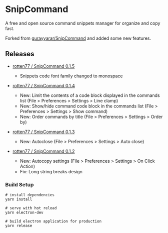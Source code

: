 # SnipCommand

A free and open source command snippets manager for organize and copy fast.

Forked from [gurayyarar/SnipCommand](https://github.com/gurayyarar/SnipCommand) and added some new features.


## Releases

* [rotten77 / SnipCommand 0.1.5](https://github.com/rotten77/SnipCommand/releases/tag/v0.1.5)
  * Snippets code font family changed to monospace

* [rotten77 / SnipCommand 0.1.4](https://github.com/rotten77/SnipCommand/releases/tag/v0.1.4)
  * New: Limit the contents of a code block displayed in the commands list (File > Preferences > Settings > Line clamp)
  * New: Show/hide command code block in the commands list (File > Preferences > Settings > Show command)
  * New: Order commands by title (File > Preferences > Settings > Order by)

* [rotten77 / SnipCommand 0.1.3](https://github.com/rotten77/SnipCommand/releases/tag/v0.1.3)
  * New: Autoclose (File > Preferences > Settings > Auto close)

* [rotten77 / SnipCommand 0.1.2](https://github.com/rotten77/SnipCommand/releases/tag/v0.1.2)
  * New: Autocopy settings (File > Preferences > Settings > On Click Action)
  * Fix: Long string breaks design



### Build Setup

```
# install dependencies
yarn install

# serve with hot reload
yarn electron-dev

# build electron application for production
yarn release
```




